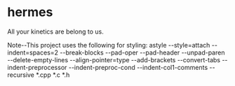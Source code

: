 hermes
======

All your kinetics are belong to us.

Note--This project uses the following for styling:
    astyle --style=attach --indent=spaces=2 --break-blocks --pad-oper --pad-header --unpad-paren --delete-empty-lines --align-pointer=type --add-brackets --convert-tabs --indent-preprocessor --indent-preproc-cond --indent-col1-comments --recursive *.cpp *.c *.h
